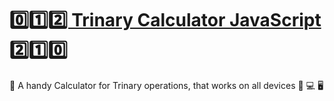 # [0️⃣1️⃣2️⃣ Trinary Calculator JavaScript 2️⃣1️⃣0️⃣](https://ayidouble.github.io/Trinary-Calculator-JavaScript/)
📱 A handy Calculator for Trinary operations, that works on all devices 📱 💻 🖥
